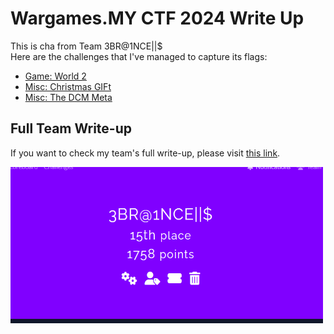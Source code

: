 # Wargames.MY CTF 2024 Write Up  
This is cha from Team 3BR@1NCE||$  
Here are the challenges that I've managed to capture its flags:
- [Game: World 2](https://github.com/batricha/CTF-Writeups/tree/main/WGMY2024/Game/World%202)
- [Misc: Christmas GIFt](https://github.com/batricha/CTF-Writeups/tree/main/WGMY2024/Misc/Christmas%20GIFt)
- [Misc: The DCM Meta](https://github.com/batricha/CTF-Writeups/tree/main/WGMY2024/Misc/The%20DCM%20Meta)

## Full Team Write-up  
If you want to check my team's full write-up, please visit [this link](https://github.com/batricha/CTF-Writeups/blob/main/WGMY2024/Full%20Team%20Writeup/Full%20Team%20Write%20up.pdf).

<p>
  <img src="https://github.com/batricha/CTF-Writeups/blob/main/WGMY2024/team1.png" alt="Scoreboard Image" width="500" height="250">
</p>

